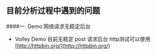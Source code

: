 目前分析过程中遇到的问题
---------
####一. Demo 网络请求无稳定后台
- Volley Demo 目前无稳定 post 请求后台 
  http测试可以使用[http://httpbin.org/](http://httpbin.org/)

